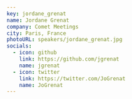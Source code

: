 ```yaml
---
key: jordane_grenat
name: Jordane Grenat
company: Comet Meetings
city: Paris, France
photoURL: speakers/jordane_grenat.jpg
socials:
  - icon: github
    link: https://github.com/jgrenat
    name: jgrenat
  - icon: twitter
    link: https://twitter.com/JoGrenat
    name: JoGrenat
---
```


